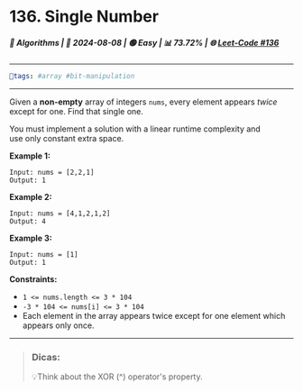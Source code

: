 # 136. Single Number
##### 📌 Algorithms | 📅 2024-08-08 | 🟢 Easy | 📊 73.72% | 🌐 [Leet-Code #136](https://leetcode.com/problems/single-number)
---
```yaml
🔖tags: #array #bit-manipulation
```
---
Given a **non-empty** array of integers `nums`, every element appears _twice_ except for one. Find that single one.

You must implement a solution with a linear runtime complexity and use only constant extra space.

**Example 1:**

```
Input: nums = [2,2,1]
Output: 1

```

**Example 2:**

```
Input: nums = [4,1,2,1,2]
Output: 4

```

**Example 3:**

```
Input: nums = [1]
Output: 1

```

**Constraints:**

- `1 <= nums.length <= 3 * 104`
- `-3 * 104 <= nums[i] <= 3 * 104`
- Each element in the array appears twice except for one element which appears only once.


---
> ### Dicas:
>💡Think about the XOR (^) operator's property.